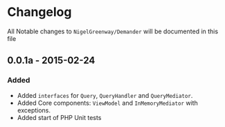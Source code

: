 # Changelog

All Notable changes to `NigelGreenway/Demander` will be documented in this file

## 0.0.1a - 2015-02-24

### Added
- Added `interfaces` for `Query`, `QueryHandler` and `QueryMediator`.
- Added Core components: `ViewModel` and `InMemoryMediator` with exceptions.
- Added start of PHP Unit tests